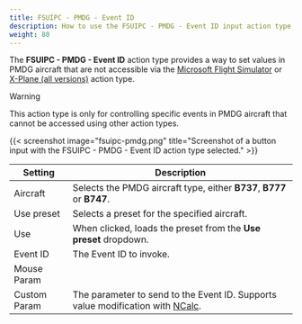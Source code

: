 ```yaml
---
title: FSUIPC - PMDG - Event ID
description: How to use the FSUIPC - PMDG - Event ID input action type with MobiFlight.
weight: 80
---
```


The **FSUIPC - PMDG - Event ID** action type provides a way to set values in PMDG aircraft that are not accessible via the [Microsoft Flight Simulator](/guides/input-action-types/microsoft-flight-simulator/) or [X-Plane (all versions)](/guides/input-action-types/x-plane-all-versions/) action type.

> [!WARNING]
> This action type is only for controlling specific events in PMDG aircraft that cannot be accessed using other action types.

{{< screenshot image="fsuipc-pmdg.png" title="Screenshot of a button input with the FSUIPC - PMDG - Event ID action type selected." >}}

| Setting      | Description                                                                                                            |
| ------------ | ---------------------------------------------------------------------------------------------------------------------- |
| Aircraft     | Selects the PMDG aircraft type, either **B737**, **B777** or **B747**.                                                 |
| Use preset   | Selects a preset for the specified aircraft.                                                                           |
| Use          | When clicked, loads the preset from the **Use preset** dropdown.                                                       |
| Event ID     | The Event ID to invoke.                                                                                                |
| Mouse Param  |                                                                                                                        |
| Custom Param | The parameter to send to the Event ID. Supports value modification with [NCalc](/guides/modifying-values-with-ncalc/). |

